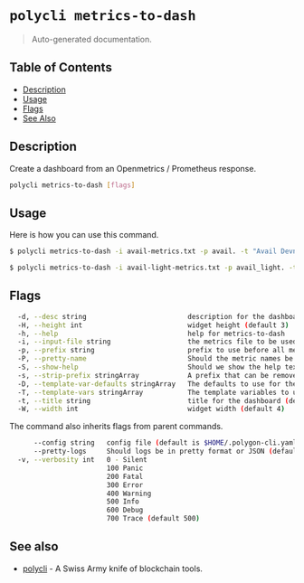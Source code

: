 # `polycli metrics-to-dash`

> Auto-generated documentation.

## Table of Contents

- [Description](#description)
- [Usage](#usage)
- [Flags](#flags)
- [See Also](#see-also)

## Description

Create a dashboard from an Openmetrics / Prometheus response.

```bash
polycli metrics-to-dash [flags]
```

## Usage

Here is how you can use this command.

```bash
$ polycli metrics-to-dash -i avail-metrics.txt -p avail. -t "Avail Devnet Dashboard" -T basedn -D devnet01.avail.polygon.private -T host -D validator-001 -s substrate_ -s sub_ -P true -S true

$ polycli metrics-to-dash -i avail-light-metrics.txt -p avail_light. -t "Avail Light Devnet Dashboard" -T basedn -D devnet01.avail.polygon.private -T host -D validator-001 -s substrate_ -s sub_ -P true -S true
```

## Flags

```bash
  -d, --desc string                         description for the dashboard (default "Polycli Dashboard")
  -H, --height int                          widget height (default 3)
  -h, --help                                help for metrics-to-dash
  -i, --input-file string                   the metrics file to be used
  -p, --prefix string                       prefix to use before all metrics
  -P, --pretty-name                         Should the metric names be prettified (default true)
  -S, --show-help                           Should we show the help text for each metric
  -s, --strip-prefix stringArray            A prefix that can be removed from the metrics
  -D, --template-var-defaults stringArray   The defaults to use for the template variables
  -T, --template-vars stringArray           The template variables to use for the dashboard
  -t, --title string                        title for the dashboard (default "Polycli Dashboard")
  -W, --width int                           widget width (default 4)
```

The command also inherits flags from parent commands.

```bash
      --config string   config file (default is $HOME/.polygon-cli.yaml)
      --pretty-logs     Should logs be in pretty format or JSON (default true)
  -v, --verbosity int   0 - Silent
                        100 Panic
                        200 Fatal
                        300 Error
                        400 Warning
                        500 Info
                        600 Debug
                        700 Trace (default 500)
```

## See also

- [polycli](polycli.md) - A Swiss Army knife of blockchain tools.
